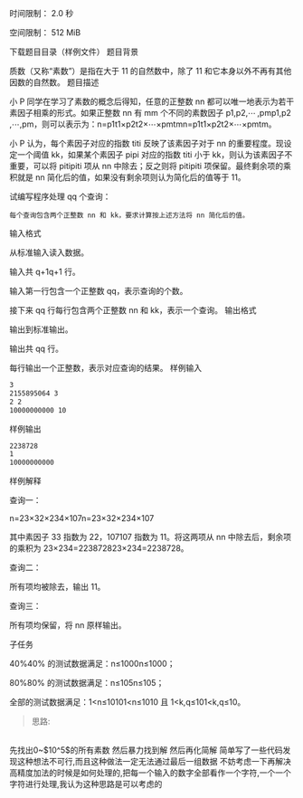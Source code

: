 时间限制： 2.0 秒

空间限制： 512 MiB

下载题目目录（样例文件）
题目背景

质数（又称“素数”）是指在大于 11 的自然数中，除了 11 和它本身以外不再有其他因数的自然数。
题目描述

小 P 同学在学习了素数的概念后得知，任意的正整数 nn 都可以唯一地表示为若干素因子相乘的形式。如果正整数 nn 有 mm 个不同的素数因子 p1,p2,⋯ ,pmp1​,p2​,⋯,pm​，则可以表示为：n=p1t1×p2t2×⋯×pmtmn=p1t1​​×p2t2​​×⋯×pmtm​​。

小 P 认为，每个素因子对应的指数 titi​ 反映了该素因子对于 nn 的重要程度。现设定一个阈值 kk，如果某个素因子 pipi​ 对应的指数 titi​ 小于 kk，则认为该素因子不重要，可以将 pitipiti​​ 项从 nn 中除去；反之则将 pitipiti​​ 项保留。最终剩余项的乘积就是 nn 简化后的值，如果没有剩余项则认为简化后的值等于 11。

试编写程序处理 qq 个查询：

    每个查询包含两个正整数 nn 和 kk，要求计算按上述方法将 nn 简化后的值。

输入格式

从标准输入读入数据。

输入共 q+1q+1 行。

输入第一行包含一个正整数 qq，表示查询的个数。

接下来 qq 行每行包含两个正整数 nn 和 kk，表示一个查询。
输出格式

输出到标准输出。

输出共 qq 行。

每行输出一个正整数，表示对应查询的结果。
样例输入
```bash
3
2155895064 3
2 2
10000000000 10
```
样例输出
```bash
2238728
1
10000000000
```
样例解释

查询一：

n=23×32×234×107n=23×32×234×107

其中素因子 33 指数为 22，107107 指数为 11。将这两项从 nn 中除去后，剩余项的乘积为 23×234=223872823×234=2238728。

查询二：

所有项均被除去，输出 11。

查询三：

所有项均保留，将 nn 原样输出。

子任务

40%40% 的测试数据满足：n≤1000n≤1000；

80%80% 的测试数据满足：n≤105n≤105；

全部的测试数据满足：1<n≤10101<n≤1010 且 1<k,q≤101<k,q≤10。

>思路:
<br>
先找出0~$10^5$的所有素数
然后暴力找到解
然后再化简解
简单写了一些代码发现这种想法不可行,而且这种做法一定无法通过最后一组数据
不妨考虑一下再解决高精度加法的时候是如何处理的,把每一个输入的数字全部看作一个字符,一个一个字符进行处理,我认为这种思路是可以考虑的
